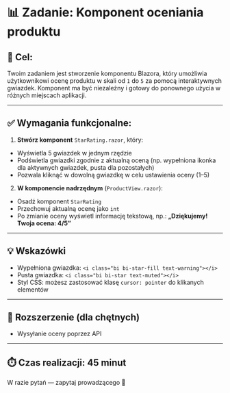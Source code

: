 # 📊 Zadanie: Komponent oceniania produktu

## 🧩 Cel:

Twoim zadaniem jest stworzenie komponentu Blazora, który umożliwia użytkownikowi ocenę produktu w skali od `1` do `5` za pomocą interaktywnych gwiazdek. Komponent ma być niezależny i gotowy do ponownego użycia w różnych miejscach aplikacji.

---

## ✅ Wymagania funkcjonalne:
1. **Stwórz komponent** `StarRating.razor`, który:
- Wyświetla 5 gwiazdek w jednym rzędzie
- Podświetla gwiazdki zgodnie z aktualną oceną (np. wypełniona ikonka dla aktywnych gwiazdek, pusta dla pozostałych)
- Pozwala kliknąć w dowolną gwiazdkę w celu ustawienia oceny (1–5)

2. **W komponencie nadrzędnym** (`ProductView.razor`):
- Osadź komponent `StarRating`
- Przechowuj aktualną ocenę jako `int`
- Po zmianie oceny wyświetl informację tekstową, np.: **„Dziękujemy! Twoja ocena: 4/5”**

--- 

## 💡 Wskazówki 
- Wypełniona gwiazdka: `<i class="bi bi-star-fill text-warning"></i>`
- Pusta gwiazdka: `<i class="bi bi-star text-muted"></i>`
- Styl CSS: możesz zastosować klasę `cursor: pointer` do klikanych elementów


---

## 🧠 Rozszerzenie (dla chętnych)
- Wysyłanie oceny poprzez API

---

## ⏱️ Czas realizacji: **45 minut**

W razie pytań — zapytaj prowadzącego 🙂
